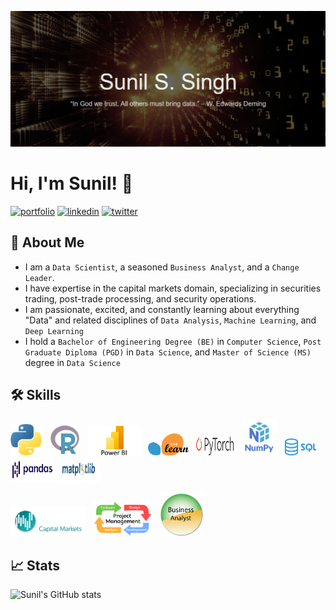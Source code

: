 
![Logo](https://github.com/sssingh/sssingh/blob/main/github_profile_readme.png)
# Hi, I'm Sunil! 👋

[![portfolio](https://img.shields.io/badge/my_web_site-000?style=for-the-badge&logo=ko-fi&logoColor=white)](https://https://sssingh.github.io/DSPortfolio/)
[![linkedin](https://img.shields.io/badge/linkedin-0A66C2?style=for-the-badge&logo=linkedin&logoColor=white)](https://www.linkedin.com/in/sssingh/)
[![twitter](https://img.shields.io/badge/twitter-1DA1F2?style=for-the-badge&logo=twitter&logoColor=white)](https://twitter.com/@_sssingh)

## 🚀 About Me
* I am a `Data Scientist`, a seasoned `Business Analyst`, and a `Change Leader`. 
* I have expertise in the capital markets domain, specializing in securities trading,  post-trade processing, and security operations.
* I am passionate, excited, and constantly learning about everything "Data" and related disciplines of `Data Analysis`, `Machine Learning`, and `Deep Learning`
* I hold a `Bachelor of Engineering Degree (BE)` in `Computer Science`, `Post Graduate Diploma (PGD)` in `Data Science`, and `Master of Science (MS)` degree in `Data Science`


## 🛠 Skills 
<p float="left">  
  <img src="python-logo.png" width="50" />&nbsp;&nbsp; 
  <img src="r-logo.png" width="50" />&nbsp;&nbsp;
  <img src="powerBI-logo.png" width="85"/>&nbsp;&nbsp;
  <img src="scikit-learn-logo.png" width="65" height="35"/>&nbsp;&nbsp;
  <img src="Pytorch-logo.png" width="60" height="30"/>&nbsp;&nbsp;
  <img src="numpy-logo.png" width="58" />&nbsp;&nbsp;
  <img src="sql-logo.png" width="50" />
  <img src="Pandas-logo.png" width="70" height="40"/>
  <img src="matplotlib-logo.png" width="70" height="40"/>
</p>
<p float="left">
  <img src="capital-market.png" width="120" />&nbsp;&nbsp;
  <img src="project-management-logo.png" width="95" />&nbsp;&nbsp; 
  <img src="business-analysis-logo.png" width="70" />&nbsp;&nbsp;
</p>

## 📈 Stats
![Sunil's GitHub stats](https://github-readme-stats.vercel.app/api?username=sssingh&&show_icons=true&theme=cobalt)
